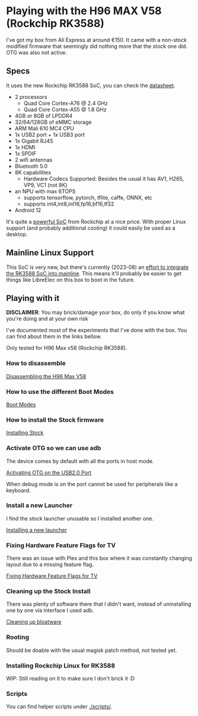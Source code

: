 # Playing with the H96 MAX V58 (Rockchip RK3588)

I've got my box from Ali Express at around €150. It came with a non-stock modified firmware that seemingly did nothing more that the stock one did. OTG was also not active.

## Specs

It uses the new Rockchip RK3588 SoC, you can check the [datasheet](https://www.rock-chips.com/uploads/pdf/2022.8.26/191/RK3588%20Brief%20Datasheet.pdf).

- 2 processors
  - Quad Core Cortex-A76 @ 2.4 GHz
  - Quad Core Cortex-A55 @ 1.8 GHz
- 4GB or 8GB of LPDDR4
- 32/64/128GB of eMMC storage
- ARM Mali 610 MC4 CPU
- 1x USB2 port + 1x USB3 port
- 1x Gigabit RJ45
- 1x HDMI
- 1x SPDIF
- 2 wifi antennas
- Bluetooth 5.0
- 8K capabilities
  - Hardware Codecs Supported: Besides the usual it has AV1, H265, VP9, VC1 (not 8K)
- an NPU with max 6TOPS
  - supports tensorflow, pytorch, tflite, caffe, ONNX, etc
  - supports int4,int8,int16,fp16,bf16,tf32
- Android 12

It's quite a [powerful SoC](https://www.cpubenchmark.net/cpu.php?cpu=Rockchip+RK3588&id=4906) from Rockchip at a nice price. With proper Linux support (and probably additional cooling) it could easily be used as a desktop.

## Mainline Linux Support

This SoC is very new, but there's currently (2023-08) an [effort to integrate the RK3588 SoC into mainline](https://gitlab.collabora.com/hardware-enablement/rockchip-3588/notes-for-rockchip-3588/-/blob/main/mainline-status.md). This means it'll probably be easier to get things like LibreElec on this box to boot in the future.

## Playing with it

**DISCLAIMER**: You may brick/damage your box, do only if you know what you're doing and at your own risk

I've documented most of the experiments that I've done with the box. You can find about them in the links bellow.

Only tested for H96 Max v58 (Rockchip RK3588).

### How to disassemble

[Disassembling the H96 Max V58](./docs/box_disassembly.md)

### How to use the different Boot Modes

[Boot Modes](./docs/booting.md)

### How to install the Stock firmware

[Installing Stock](./docs/flashing_stock.md)

### Activate OTG so we can use adb

The device comes by default with all the ports in host mode.

[Activating OTG on the USB2.0 Port](./docs/activating_otg.md)

When debug mode is on the port cannot be used for peripherals like a keyboard.

### Install a new Launcher

I find the stock launcher unusable so I installed another one.

[Installing a new launcher](./docs/installing_a_new_launcher.md)

### Fixing Hardware Feature Flags for TV

There was an issue with Plex and this box where it was constantly changing layout due to a missing feature flag.

[Fixing Hardware Feature Flags for TV](./docs/fix_hardware_features_for_tv.md)

### Cleaning up the Stock Install

There was plenty of software there that I didn't want, instead of uninstalling one by one via interface I used adb.

[Cleaning up bloatware](./docs/cleaning_up_bloatware.md)

### Rooting

Should be doable with the usual magisk patch method, not tested yet.

### Installing Rockchip Linux for RK3588

WIP: Still reading on it to make sure I don't brick it :D

### Scripts

You can find helper scripts under [./scripts/](scripts).

